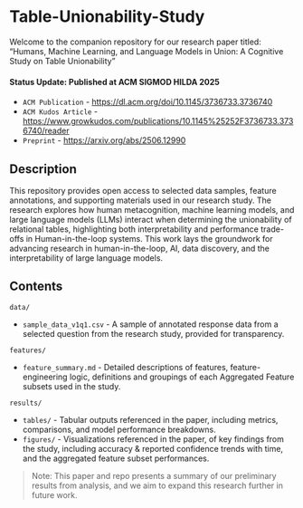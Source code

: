 # Table-Unionability-Study

Welcome to the companion repository for our research paper titled: “Humans, Machine Learning, and Language Models in Union: A Cognitive Study on Table Unionability” 
#### Status Update: Published at ACM SIGMOD HILDA 2025

- `ACM Publication` - https://dl.acm.org/doi/10.1145/3736733.3736740    
- `ACM Kudos Article` - https://www.growkudos.com/publications/10.1145%25252F3736733.3736740/reader    
- `Preprint` - https://arxiv.org/abs/2506.12990    

## Description
This repository provides open access to selected data samples, feature annotations, and supporting materials used in our research study. The research explores how human metacognition, machine learning models, and large language models (LLMs) interact when determining the unionability of relational tables, highlighting both interpretability and performance trade-offs in Human-in-the-loop systems. This work lays the groundwork for advancing research in human-in-the-loop, AI, data discovery, and the interpretability of large language models.

## Contents
`data/`   
- `sample_data_v1q1.csv` - A sample of annotated response data from a selected question from the research study, provided for transparency.   

`features/`   
- `feature_summary.md` - Detailed descriptions of features, feature-engineering logic, definitions and groupings of each Aggregated Feature subsets used in the study.    

`results/`  
- `tables/` - Tabular outputs referenced in the paper, including metrics, comparisons, and model performance breakdowns.     
- `figures/` - Visualizations referenced in the paper, of key findings from the study, including accuracy & reported confidence trends with time, and the aggregated feature subset performances.   

> Note:
This paper and repo presents a summary of our preliminary results from analysis, and we aim to expand this research further in future work.
